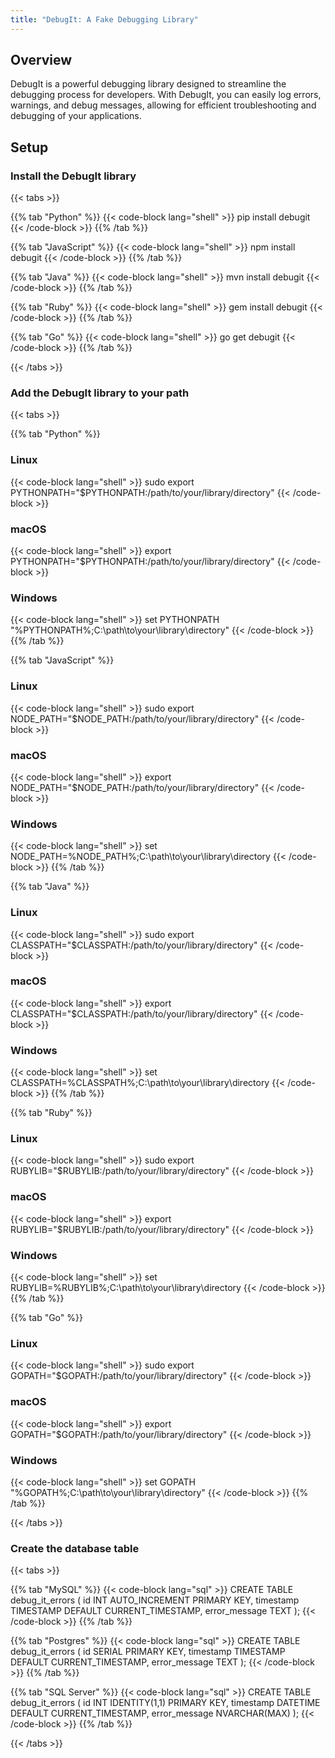 ```yaml
---
title: "DebugIt: A Fake Debugging Library"
---
```


## Overview

DebugIt is a powerful debugging library designed to streamline the debugging process for developers. 
With DebugIt, you can easily log errors, warnings, and debug messages, allowing for efficient 
troubleshooting and debugging of your applications.

## Setup

### Install the DebugIt library

{{< tabs >}}

{{% tab "Python" %}}
{{< code-block lang="shell" >}}
pip install debugit
{{< /code-block >}}
{{% /tab %}}

{{% tab "JavaScript" %}}
{{< code-block lang="shell" >}}
npm install debugit
{{< /code-block >}}
{{% /tab %}}

{{% tab "Java" %}}
{{< code-block lang="shell" >}}
mvn install debugit
{{< /code-block >}}
{{% /tab %}}

{{% tab "Ruby" %}}
{{< code-block lang="shell" >}}
gem install debugit
{{< /code-block >}}
{{% /tab %}}

{{% tab "Go" %}}
{{< code-block lang="shell" >}}
go get debugit
{{< /code-block >}}
{{% /tab %}}

{{< /tabs >}}

### Add the DebugIt library to your path

{{< tabs >}}

{{% tab "Python" %}}

### Linux
{{< code-block lang="shell" >}}
sudo export PYTHONPATH="$PYTHONPATH:/path/to/your/library/directory"
{{< /code-block >}}

### macOS
{{< code-block lang="shell" >}}
export PYTHONPATH="$PYTHONPATH:/path/to/your/library/directory"
{{< /code-block >}}

### Windows
{{< code-block lang="shell" >}}
set PYTHONPATH "%PYTHONPATH%;C:\path\to\your\library\directory"
{{< /code-block >}}
{{% /tab %}}

{{% tab "JavaScript" %}}
### Linux
{{< code-block lang="shell" >}}
sudo export NODE_PATH="$NODE_PATH:/path/to/your/library/directory"
{{< /code-block >}}

### macOS
{{< code-block lang="shell" >}}
export NODE_PATH="$NODE_PATH:/path/to/your/library/directory"
{{< /code-block >}}

### Windows
{{< code-block lang="shell" >}}
set NODE_PATH=%NODE_PATH%;C:\path\to\your\library\directory
{{< /code-block >}}
{{% /tab %}}

{{% tab "Java" %}}
### Linux
{{< code-block lang="shell" >}}
sudo export CLASSPATH="$CLASSPATH:/path/to/your/library/directory"
{{< /code-block >}}

### macOS
{{< code-block lang="shell" >}}
export CLASSPATH="$CLASSPATH:/path/to/your/library/directory"
{{< /code-block >}}

### Windows
{{< code-block lang="shell" >}}
set CLASSPATH=%CLASSPATH%;C:\path\to\your\library\directory
{{< /code-block >}}
{{% /tab %}}

{{% tab "Ruby" %}}
### Linux
{{< code-block lang="shell" >}}
sudo export RUBYLIB="$RUBYLIB:/path/to/your/library/directory"
{{< /code-block >}}

### macOS
{{< code-block lang="shell" >}}
export RUBYLIB="$RUBYLIB:/path/to/your/library/directory"
{{< /code-block >}}

### Windows
{{< code-block lang="shell" >}}
set RUBYLIB=%RUBYLIB%;C:\path\to\your\library\directory
{{< /code-block >}}
{{% /tab %}}

{{% tab "Go" %}}
### Linux
{{< code-block lang="shell" >}}
sudo export GOPATH="$GOPATH:/path/to/your/library/directory"
{{< /code-block >}}

### macOS
{{< code-block lang="shell" >}}
export GOPATH="$GOPATH:/path/to/your/library/directory"
{{< /code-block >}}

### Windows
{{< code-block lang="shell" >}}
set GOPATH "%GOPATH%;C:\path\to\your\library\directory"
{{< /code-block >}}
{{% /tab %}}

{{< /tabs >}}

### Create the database table

{{< tabs >}}

{{% tab "MySQL" %}}
{{< code-block lang="sql" >}}
CREATE TABLE debug_it_errors (
    id INT AUTO_INCREMENT PRIMARY KEY,
    timestamp TIMESTAMP DEFAULT CURRENT_TIMESTAMP,
    error_message TEXT
);
{{< /code-block >}}
{{% /tab %}}

{{% tab "Postgres" %}}
{{< code-block lang="sql" >}}
CREATE TABLE debug_it_errors (
    id SERIAL PRIMARY KEY,
    timestamp TIMESTAMP DEFAULT CURRENT_TIMESTAMP,
    error_message TEXT
);
{{< /code-block >}}
{{% /tab %}}

{{% tab "SQL Server" %}}
{{< code-block lang="sql" >}}
CREATE TABLE debug_it_errors (
    id INT IDENTITY(1,1) PRIMARY KEY,
    timestamp DATETIME DEFAULT CURRENT_TIMESTAMP,
    error_message NVARCHAR(MAX)
);
{{< /code-block >}}
{{% /tab %}}

{{< /tabs >}}